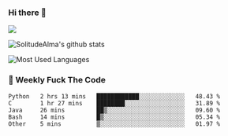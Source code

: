 ### Hi there 👋

<p>
  <a href="https://count.getloli.com/"><img src="https://count.getloli.com/get/@:solitudealma"></a>
</p>

![SolitudeAlma's github stats](https://github-readme-stats.vercel.app/api?username=solitudealma&show_icons=true&theme=radical)

![Most Used Languages](https://github-readme-stats.vercel.app/api/top-langs/?username=solitudealma&layout=compact&hide_border=true&theme=dark)
<!-- ![visitors](https://visitor-badge.glitch.me/badge?page_id=solitudealma.solitudealma.id) -->


### :dart: Weekly Fuck The Code

<!--START_SECTION:waka-->
```text
Python   2 hrs 13 mins   ████████████░░░░░░░░░░░░░   48.43 % 
C        1 hr 27 mins    ████████░░░░░░░░░░░░░░░░░   31.89 % 
Java     26 mins         ██▒░░░░░░░░░░░░░░░░░░░░░░   09.60 % 
Bash     14 mins         █▒░░░░░░░░░░░░░░░░░░░░░░░   05.34 % 
Other    5 mins          ▒░░░░░░░░░░░░░░░░░░░░░░░░   01.97 % 
```
<!--END_SECTION:waka-->

